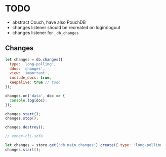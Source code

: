 # TODO

* abstract Couch, have also PouchDB
* changes listener should be recreated on login/logout
* changes listener for `_db_changes`

## Changes

``` javascript
let changes = db.changes({
  type: 'long-polling',
  ddoc: 'changes',
  view: 'important',
  include_docs: true,
  keepalive: true // todo
});

changes.on('data', doc => {
  console.log(doc);
});

changes.start();
changes.stop();

changes.destroy();

// ember-cli-sofa

let changes = store.get('db.main.changes').create({ type: 'long-polling' });
changes.start();

```
